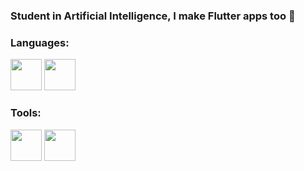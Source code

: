 ### Student in Artificial Intelligence, I make Flutter apps too 👋

### Languages:
<img src='https://github.com/yurijserrano/Github-Profile-Readme-Logos/blob/master/programming%20languages/python.svg' height="50"/>
<img src='https://github.com/yurijserrano/Github-Profile-Readme-Logos/blob/master/programming%20languages/dart.svg' height="50"/>


### Tools:
<img src='https://github.com/yurijserrano/Github-Profile-Readme-Logos/blob/master/programming%20languages/androidstudio.svg' height="50"/>
<img src='https://github.com/yurijserrano/Github-Profile-Readme-Logos/blob/master/programming%20languages/dart.svg' height="50"/>
